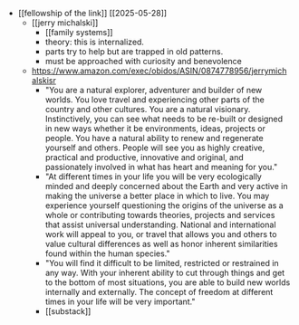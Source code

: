 - [[fellowship of the link]] [[2025-05-28]]
    - [[jerry michalski]]
        - [[family systems]]
        - theory: this is internalized.
        - parts try to help but are trapped in old patterns.
        - must be approached with curiosity and benevolence
    - https://www.amazon.com/exec/obidos/ASIN/0874778956/jerrymichalskisr
      - "You are a natural explorer, adventurer and builder of new worlds. You love travel and experiencing other parts of the country and other cultures. You are a natural visionary. Instinctively, you can see what needs to be re-built or designed in new ways whether it be environments, ideas, projects or people. You have a natural ability to renew and regenerate yourself and others. People will see you as highly creative, practical and productive, innovative and original, and passionately involved in what has heart and meaning for you."
      - "At different times in your life you will be very ecologically minded and deeply concerned about the Earth and very active in making the universe a better place in which to live. You may experience yourself questioning the origins of the universe as a whole or contributing towards theories, projects and services that assist universal understanding. National and international work will appeal to you, or travel that allows you and others to value cultural differences as well as honor inherent similarities found within the human species."
      - "You will find it difficult to be limited, restricted or restrained in any way. With your inherent ability to cut through things and get to the bottom of most situations, you are able to build new worlds internally and externally. The concept of freedom at different times in your life will be very important."
      - [[substack]]
